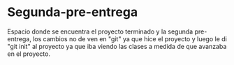 # Segunda-pre-entrega
Espacio donde se encuentra el proyecto terminado y la segunda pre-entrega, los cambios no de ven en "git" ya que hice el proyecto y luego le di "git init" al proyecto ya que iba viendo las clases a medida de que avanzaba en el proyecto.
